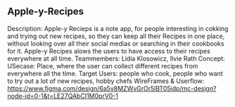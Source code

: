 ## Apple-y-Recipes

Description: Apple-y Recieps is a note app, for people interesting in cokking and trying out new recipes, so they can keep all their
             Recipes in one place, without looking over all their social medias or searching in their cookbooks for it. Apple-y Recipes
             alows the users to have access to their recipes everywhere at all time. 
Teammembers: Lidia Klosowicz, Ilvie Rath
Concept: 
USecase: Place, where the user can collect different recipes from everywhere all the time.
Target Users: people who cook, people who want to try out a lot of new recipes, hobby chefs
WireFrames & Userflow: https://www.figma.com/design/6a5v8MZWvGrOr5lBT05idp/mc-design?node-id=0-1&t=LE27QAbCI1M0prV0-1
